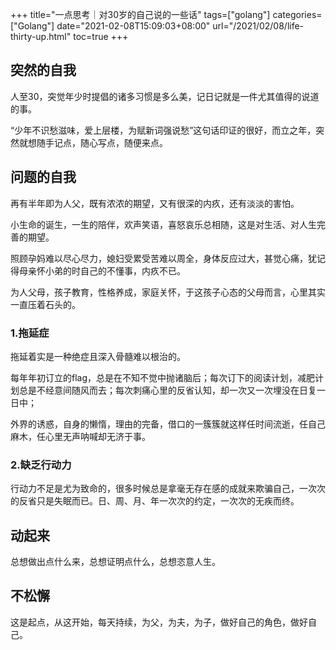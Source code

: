 +++
title="一点思考｜对30岁的自己说的一些话"
tags=["golang"]
categories=["Golang"]
date="2021-02-08T15:09:03+08:00"
url="/2021/02/08/life-thirty-up.html"
toc=true
+++

## 突然的自我

人至30，突觉年少时提倡的诸多习惯是多么美，记日记就是一件尤其值得的说道的事。

“少年不识愁滋味，爱上层楼，为赋新词强说愁”这句话印证的很好，而立之年，突然就想随手记点，随心写点，随便来点。

## 问题的自我
再有半年即为人父，既有浓浓的期望，又有很深的内疚，还有淡淡的害怕。

小生命的诞生，一生的陪伴，欢声笑语，喜怒哀乐总相随，这是对生活、对人生完善的期望。

照顾孕妈难以尽心尽力，媳妇受累受苦难以周全，身体反应过大，甚觉心痛，犹记得母亲怀小弟的时自己的不懂事，内疚不已。

为人父母，孩子教育，性格养成，家庭关怀，于这孩子心态的父母而言，心里其实一直压着石头的。

### 1.拖延症
拖延着实是一种绝症且深入骨髓难以根治的。

每年年初订立的flag，总是在不知不觉中抛诸脑后；每次订下的阅读计划，减肥计划总是不经意间随风而去；每次刺痛心里的反省认知，却一次又一次埋没在日复一日中；

外界的诱惑，自身的懒惰，理由的完备，借口的一簇簇就这样任时间流逝，任自己麻木，任心里无声呐喊却无济于事。

### 2.缺乏行动力
行动力不足是尤为致命的，很多时候总是拿毫无存在感的成就来欺骗自己，一次次的反省只是失眠而已。日、周、月、年一次次的约定，一次次的无疾而终。

## 动起来
总想做出点什么来，总想证明点什么，总想恣意人生。

## 不松懈
这是起点，从这开始，每天持续，为父，为夫，为子，做好自己的角色，做好自己。